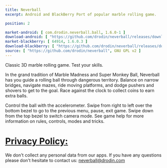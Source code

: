 ```yaml
---
title: Neverball
excerpt: Android and BlackBerry Port of popular marble rolling game.

position: 2

market-android: [ com.drodin.neverball.ball, 1.6.0-1 ]
download-android: [ "https://github.com/drodin/neverball/releases/download/1.6.0-1/ball-1.6.0-1.apk", 1.6.0-1 ]
market-blackberry: [ 64914, 1.6.0.3 ] 
download-blackberry: [ "https://github.com/drodin/neverball/releases/download/blackberry-1.6.0.5/neverball-1_6_0_5.bar", 1.6.0.5 ]
source: [ "https://github.com/drodin/neverball", GNU GPL v2 ]
---
```


Classic 3D marble rolling game. Test your skills.

In the grand tradition of Marble Madness and Super Monkey Ball, Neverball has you guide a rolling ball through dangerous territory.
Balance on narrow bridges, navigate mazes, ride moving platforms, and dodge pushers and shovers to get to the goal.
Race against the clock to collect coins to earn extra balls.

Control the ball with the accelerometer. Swipe from right to left over the bottom bezel to go to the previous menu, pause, exit game.
Swipe down from the top bezel to switch camera mode. See game help for more information on rules, controls, modes and tricks.

[Privacy Policy:](#privacy-policy)
===

We don't collect any personal data from our apps.
If you have any questions please don't hesitate to contact us: neverball@drodin.com

